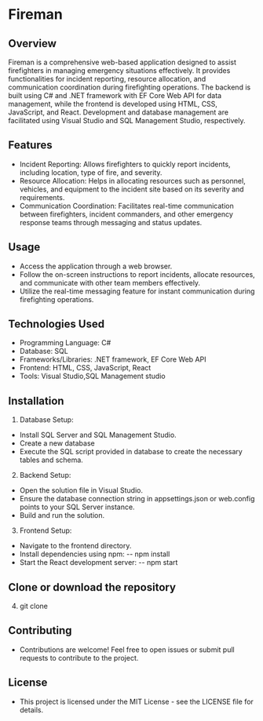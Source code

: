 # Fireman

 ## Overview
 Fireman is a comprehensive web-based application designed to assist firefighters in managing emergency situations effectively. 
 It provides functionalities for incident reporting, resource allocation, and communication coordination during firefighting operations.
 The backend is built using C# and .NET framework with EF Core Web API for data management, while the frontend is developed using HTML, CSS, JavaScript, and React. 
 Development and database management are facilitated using Visual Studio and SQL Management Studio, respectively.

## Features
- Incident Reporting: Allows firefighters to quickly report incidents, including location, type of fire, and severity.
- Resource Allocation: Helps in allocating resources such as personnel, vehicles, and equipment to the incident site based on its severity and requirements.
- Communication Coordination: Facilitates real-time communication between firefighters, incident commanders, and other emergency response teams through messaging and status updates.

## Usage
- Access the application through a web browser.
- Follow the on-screen instructions to report incidents, allocate resources, and communicate with other team members effectively.
- Utilize the real-time messaging feature for instant communication during firefighting operations.

## Technologies Used
- Programming Language: C#
- Database: SQL
- Frameworks/Libraries: .NET framework, EF Core Web API
- Frontend: HTML, CSS, JavaScript, React
- Tools: Visual Studio,SQL Management studio

## Installation
1. Database Setup:
- Install SQL Server and SQL Management Studio.
- Create a new database
- Execute the SQL script provided in database to create the necessary tables and schema.

2. Backend Setup:
- Open the solution file in Visual Studio.
- Ensure the database connection string in appsettings.json or web.config points to your SQL Server instance.
- Build and run the solution.

3. Frontend Setup:
- Navigate to the frontend directory.
- Install dependencies using npm:
-- npm install
- Start the React development server:
-- npm start

## Clone or download the repository
4. git clone <repository-url>

## Contributing
- Contributions are welcome! Feel free to open issues or submit pull requests to contribute to the project.

## License
- This project is licensed under the MIT License - see the LICENSE file for details.
